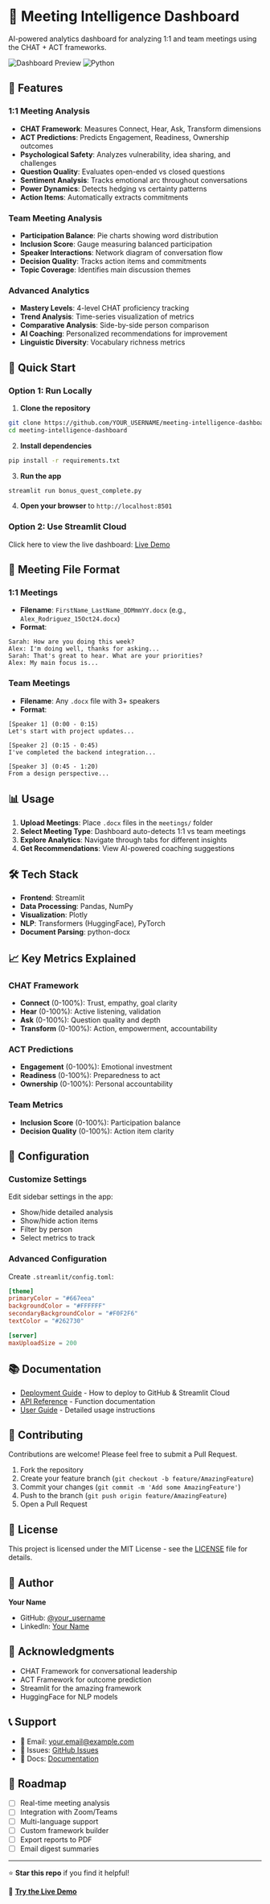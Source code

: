 # 🎯 Meeting Intelligence Dashboard

AI-powered analytics dashboard for analyzing 1:1 and team meetings using the CHAT + ACT frameworks.

![Dashboard Preview](https://img.shields.io/badge/streamlit-FF4B4B?style=for-the-badge&logo=streamlit&logoColor=white)
![Python](https://img.shields.io/badge/python-3.8+-blue?style=for-the-badge&logo=python&logoColor=white)

## 🌟 Features

### 1:1 Meeting Analysis
- **CHAT Framework**: Measures Connect, Hear, Ask, Transform dimensions
- **ACT Predictions**: Predicts Engagement, Readiness, Ownership outcomes
- **Psychological Safety**: Analyzes vulnerability, idea sharing, and challenges
- **Question Quality**: Evaluates open-ended vs closed questions
- **Sentiment Analysis**: Tracks emotional arc throughout conversations
- **Power Dynamics**: Detects hedging vs certainty patterns
- **Action Items**: Automatically extracts commitments

### Team Meeting Analysis
- **Participation Balance**: Pie charts showing word distribution
- **Inclusion Score**: Gauge measuring balanced participation
- **Speaker Interactions**: Network diagram of conversation flow
- **Decision Quality**: Tracks action items and commitments
- **Topic Coverage**: Identifies main discussion themes

### Advanced Analytics
- **Mastery Levels**: 4-level CHAT proficiency tracking
- **Trend Analysis**: Time-series visualization of metrics
- **Comparative Analysis**: Side-by-side person comparison
- **AI Coaching**: Personalized recommendations for improvement
- **Linguistic Diversity**: Vocabulary richness metrics

## 🚀 Quick Start

### Option 1: Run Locally

1. **Clone the repository**
```bash
git clone https://github.com/YOUR_USERNAME/meeting-intelligence-dashboard.git
cd meeting-intelligence-dashboard
```

2. **Install dependencies**
```bash
pip install -r requirements.txt
```

3. **Run the app**
```bash
streamlit run bonus_quest_complete.py
```

4. **Open your browser** to `http://localhost:8501`

### Option 2: Use Streamlit Cloud

Click here to view the live dashboard: [Live Demo](https://your-app-name.streamlit.app)

## 📁 Meeting File Format

### 1:1 Meetings
- **Filename**: `FirstName_LastName_DDMmmYY.docx` (e.g., `Alex_Rodriguez_15Oct24.docx`)
- **Format**: 
```
Sarah: How are you doing this week?
Alex: I'm doing well, thanks for asking...
Sarah: That's great to hear. What are your priorities?
Alex: My main focus is...
```

### Team Meetings
- **Filename**: Any `.docx` file with 3+ speakers
- **Format**:
```
[Speaker 1] (0:00 - 0:15)
Let's start with project updates...

[Speaker 2] (0:15 - 0:45)
I've completed the backend integration...

[Speaker 3] (0:45 - 1:20)
From a design perspective...
```

## 📊 Usage

1. **Upload Meetings**: Place `.docx` files in the `meetings/` folder
2. **Select Meeting Type**: Dashboard auto-detects 1:1 vs team meetings
3. **Explore Analytics**: Navigate through tabs for different insights
4. **Get Recommendations**: View AI-powered coaching suggestions

## 🛠️ Tech Stack

- **Frontend**: Streamlit
- **Data Processing**: Pandas, NumPy
- **Visualization**: Plotly
- **NLP**: Transformers (HuggingFace), PyTorch
- **Document Parsing**: python-docx

## 📈 Key Metrics Explained

### CHAT Framework
- **Connect** (0-100%): Trust, empathy, goal clarity
- **Hear** (0-100%): Active listening, validation
- **Ask** (0-100%): Question quality and depth
- **Transform** (0-100%): Action, empowerment, accountability

### ACT Predictions
- **Engagement** (0-100%): Emotional investment
- **Readiness** (0-100%): Preparedness to act
- **Ownership** (0-100%): Personal accountability

### Team Metrics
- **Inclusion Score** (0-100%): Participation balance
- **Decision Quality** (0-100%): Action item clarity

## 🔧 Configuration

### Customize Settings

Edit sidebar settings in the app:
- Show/hide detailed analysis
- Show/hide action items
- Filter by person
- Select metrics to track

### Advanced Configuration

Create `.streamlit/config.toml`:
```toml
[theme]
primaryColor = "#667eea"
backgroundColor = "#FFFFFF"
secondaryBackgroundColor = "#F0F2F6"
textColor = "#262730"

[server]
maxUploadSize = 200
```

## 📚 Documentation

- [Deployment Guide](DEPLOYMENT_GUIDE.md) - How to deploy to GitHub & Streamlit Cloud
- [API Reference](docs/API.md) - Function documentation
- [User Guide](docs/USER_GUIDE.md) - Detailed usage instructions

## 🤝 Contributing

Contributions are welcome! Please feel free to submit a Pull Request.

1. Fork the repository
2. Create your feature branch (`git checkout -b feature/AmazingFeature`)
3. Commit your changes (`git commit -m 'Add some AmazingFeature'`)
4. Push to the branch (`git push origin feature/AmazingFeature`)
5. Open a Pull Request

## 📝 License

This project is licensed under the MIT License - see the [LICENSE](LICENSE) file for details.

## 👤 Author

**Your Name**
- GitHub: [@your_username](https://github.com/your_username)
- LinkedIn: [Your Name](https://linkedin.com/in/your-profile)

## 🙏 Acknowledgments

- CHAT Framework for conversational leadership
- ACT Framework for outcome prediction
- Streamlit for the amazing framework
- HuggingFace for NLP models

## 📞 Support

- 📧 Email: your.email@example.com
- 💬 Issues: [GitHub Issues](https://github.com/YOUR_USERNAME/meeting-intelligence-dashboard/issues)
- 📖 Docs: [Documentation](https://your-docs-site.com)

## 🔮 Roadmap

- [ ] Real-time meeting analysis
- [ ] Integration with Zoom/Teams
- [ ] Multi-language support
- [ ] Custom framework builder
- [ ] Export reports to PDF
- [ ] Email digest summaries

---

⭐ **Star this repo** if you find it helpful!

🎯 **[Try the Live Demo](https://your-app-name.streamlit.app)**
